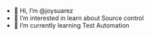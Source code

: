 - 👋 Hi, I’m @joysuarez
- 👀 I’m interested in learn about Source control 
- 🌱 I’m currently learning Test Automation

<!---
joysuarez/joysuarez is a ✨ special ✨ repository because its `README.md` (this file) appears on your GitHub profile.
You can click the Preview link to take a look at your changes.
--->
